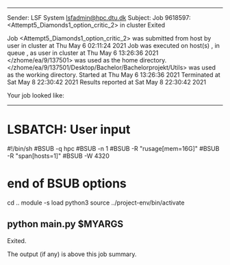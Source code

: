 
------------------------------------------------------------
Sender: LSF System <lsfadmin@hpc.dtu.dk>
Subject: Job 9618597: <Attempt5_Diamonds1_option_critic_2> in cluster <dcc> Exited

Job <Attempt5_Diamonds1_option_critic_2> was submitted from host <gbarlogin1> by user <s183914> in cluster <dcc> at Thu May  6 02:11:24 2021
Job was executed on host(s) <n-62-11-66>, in queue <hpc>, as user <s183914> in cluster <dcc> at Thu May  6 13:26:36 2021
</zhome/ea/9/137501> was used as the home directory.
</zhome/ea/9/137501/Desktop/Bachelor/Bachelorprojekt/Utils> was used as the working directory.
Started at Thu May  6 13:26:36 2021
Terminated at Sat May  8 22:30:42 2021
Results reported at Sat May  8 22:30:42 2021

Your job looked like:

------------------------------------------------------------
# LSBATCH: User input
#!/bin/sh
#BSUB -q hpc
#BSUB -n 1
#BSUB -R "rusage[mem=16G]"
#BSUB -R "span[hosts=1]"
#BSUB -W 4320
# end of BSUB options
cd ..
module -s load python3
source ../project-env/bin/activate

python main.py $MYARGS
------------------------------------------------------------

Exited.


The output (if any) is above this job summary.

